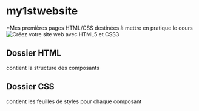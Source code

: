 ﻿# my1stwebsite
 *Mes premières pages HTML/CSS destinées à mettre en pratique le cours ![Créez votre site web avec HTML5 et CSS3](https://openclassrooms.com/fr/courses/1603881-creez-votre-site-web-avec-html5-et-css3)
 
## Dossier HTML
contient la structure des composants
## Dossier CSS
contient les feuilles de styles pour chaque composant

